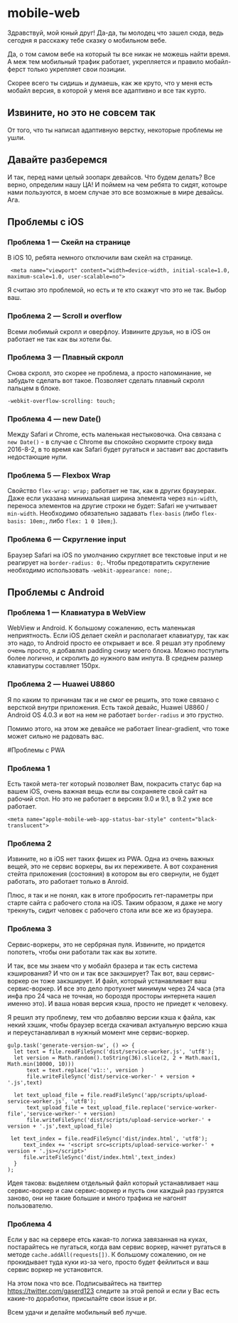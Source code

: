 # mobile-web

Здравствуй, мой юный друг! Да-да, ты молодец что зашел сюда, ведь сегодня я расскажу тебе сказку о мобильном вебе.

Да, о том самом вебе на который ты все никак не можешь найти время. А меж тем мобильный трафик работает, укрепляется и правило мобайл-ферст только укрепляет свои позиции.

Скорее всего ты сидишь и думаешь, как же круто, что у меня есть мобайл версия, в которой у меня все адаптивно и все так курто.

## Извините, но это не совсем так
От того, что ты написал адаптивную верстку, некоторые проблемы не ушли.

## Давайте разберемся

И так, перед нами целый зоопарк девайсов. Что будем делать? Все верно, определим нашу ЦА! И поймем на чем ребята то сидят, котоыре нами пользуются, в моем случае это все возможные в мире девайсы. Ага.

## Проблемы с iOS

### Проблема 1 — Скейл на странице
В iOS 10, ребята немного отключили вам скейл на странице.

     <meta name="viewport" content="width=device-width, initial-scale=1.0, maximum-scale=1.0, user-scalable=no">

Я считаю это проблемой, но есть и те кто скажут что это не так. Выбор ваш.

### Проблема 2 — Scroll и overflow
Всеми любимый скролл и оверфлоу. Извините друзья, но в iOS он работает не так как вы хотели бы.


### Проблема 3 — Плавный скролл
Снова скролл, это скорее не проблема, а просто напоминание, не забудьте сделать вот такое. Позволяет сделать плавный скролл пальцем в блоке.

    -webkit-overflow-scrolling: touch;

### Проблема 4 — new Date()
Между Safari и Chrome, есть маленькая нестыковочка. Она связана с `new Date()` - в случае с Chrome вы спокойно скормите строку вида 2016-8-2, в то время как Safari будет ругаться и заставит вас доставить недостающие нули.

### Проблема 5 — Flexbox Wrap
Свойство `flex-wrap: wrap;` работает не так, как в других браузерах. Даже если указана минимальная ширина элемента через `min-width`, переноса элементов на другие строки не будет: Safari не учитывает `min-width`. Необходимо обязательно задавать `flex-basis` (либо `flex-basis: 10em;`, либо `flex: 1 0 10em;`).

### Проблема 6 — Скругление input
Браузер Safari на iOS по умолчанию скругляет все текстовые input и не реагирует на `border-radius: 0;`. Чтобы предотвратить скругление необходимо использовать `-webkit-appearance: none;`.

## Проблемы с Android

### Проблема 1 — Клавиатура в WebView
WebView и Android. К большому сожалению, есть маленькая неприятность. Если iOS делает скейл и располагает клавиатуру, так как это надо, то Android просто ее открывает и все.
Я решал эту проблему очень просто, я добавлял padding снизу моего блока. Можно поступить более логично, и скролить до нужного вам инпута. В среднем размер клавиатуры составляет 150px.

### Проблема 2 — Huawei U8860
Я по каким то причинам так и не смог ее решить, это тоже связано с версткой внутри приложения.
Есть такой девайс, Huawei U8860 / Android OS 4.0.3 и вот на нем не работает `border-radius` и это грустно.

Помимо этого, на этом же девайсе не работает linear-gradient, что тоже может сильно не радовать вас.


#Проблемы с PWA

### Проблема 1
Есть такой мета-тег который позволяет Вам, покрасить статус бар на вашем iOS, очень важная вещь если вы сохраняете свой сайт на рабочий стол. 
Но это не работает в версиях 9.0 и 9.1, в 9.2 уже все работает.

    <meta name="apple-mobile-web-app-status-bar-style" content="black-translucent">

### Проблема 2
Извините, но в iOS нет таких фишек из PWA. Одна из очень важных вещей, это не сервис воркеры, вы их переживете. А вот сохранения стейта приложения (состояния) в котором вы его свернули, не будет работать, это работает только в Anroid.

Плюс, я так и не понял, как в итоге пробросить гет-параметры при старте сайта с рабочего стола на iOS. Таким образом, я даже не могу трекнуть, сидит человек с рабочего стола или все же из браузера.

### Проблема 3
Сервис-воркеры, это не сербряная пуля. Извините, но придется попотеть, чтобы они работали так как вы хотите.

И так, все мы знаем что у мобайл бразера и так есть система кэширования? И что он и так все закэширует?
Так вот, ваш сервис-воркер он тоже закэширует. И файл, который устанавливает ваш сервис-воркер. И все это дело протухнет минимум через 24 часа (эта инфа про 24 часа не точная, но бороздя просторы интернета нашел именно это). И ваша новая версия кэша, просто не приедет к человеку.

Я решил эту проблему, тем что добавляю версии кэша к файла, как некий хэшик, чтобы браузер всегда скачивал актуальную версию кэша и переустанавливал в нужный момент мне сервис-воркер.

    gulp.task('generate-version-sw', () => {
      let text = file.readFileSync('dist/service-worker.js', 'utf8');
      let version = Math.random().toString(36).slice(2, 2 + Math.max(1, Math.min(10000, 10)))
          text = text.replace('v1::', version )
          file.writeFileSync('dist/service-worker-' + version + '.js',text)

      let text_upload_file = file.readFileSync('app/scripts/upload-service-worker.js', 'utf8');
          text_upload_file = text_upload_file.replace('service-worker-file','service-worker-' + version)
          file.writeFileSync('dist/scripts/upload-service-worker-' + version + '.js',text_upload_file)
          
     let text_index = file.readFileSync('dist/index.html', 'utf8');
         text_index += '<script src=scripts/upload-service-worker-' + version + '.js></script>'
         file.writeFileSync('dist/index.html',text_index)
      }
    );

Идея такова: выделяем отдельный файл который устанавливает наш сервис-воркер и сам сервис-воркер и пусть они каждый раз грузятся заново, они не такие большие и много трафика не нагонят пользователю.

### Проблема 4

Если у вас на сервере етсь какая-то логика завязанная на куках, постарайтесь не пугаться, когда вам сервис воркер, начнет ругаться в методе ```cache.addAll(requests[])```. К большому сожалению, он не прокидывает туда куки из-за чего, просто будет фейлиться и ваш сервис воркер не установится.


На этом пока что все. Подписывайтесь на твиттер https://twitter.com/gaserd123 следите за этой репой и если у Вас есть какие-то доработки, присылайте свои issue и pr.

Всем удачи и делайте мобильный веб лучше.

